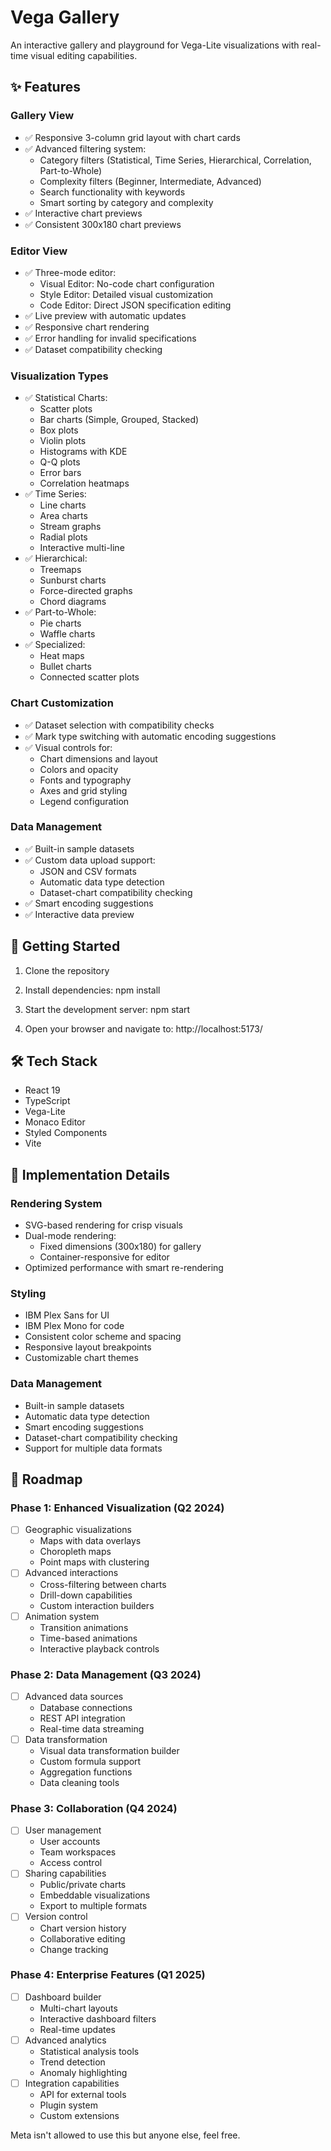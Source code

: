 # Vega Gallery

An interactive gallery and playground for Vega-Lite visualizations with real-time visual editing capabilities.

## ✨ Features

### Gallery View
- ✅ Responsive 3-column grid layout with chart cards
- ✅ Advanced filtering system:
  - Category filters (Statistical, Time Series, Hierarchical, Correlation, Part-to-Whole)
  - Complexity filters (Beginner, Intermediate, Advanced)
  - Search functionality with keywords
  - Smart sorting by category and complexity
- ✅ Interactive chart previews
- ✅ Consistent 300x180 chart previews

### Editor View
- ✅ Three-mode editor:
  - Visual Editor: No-code chart configuration
  - Style Editor: Detailed visual customization
  - Code Editor: Direct JSON specification editing
- ✅ Live preview with automatic updates
- ✅ Responsive chart rendering
- ✅ Error handling for invalid specifications
- ✅ Dataset compatibility checking

### Visualization Types
- ✅ Statistical Charts:
  - Scatter plots
  - Bar charts (Simple, Grouped, Stacked)
  - Box plots
  - Violin plots
  - Histograms with KDE
  - Q-Q plots
  - Error bars
  - Correlation heatmaps
- ✅ Time Series:
  - Line charts
  - Area charts
  - Stream graphs
  - Radial plots
  - Interactive multi-line
- ✅ Hierarchical:
  - Treemaps
  - Sunburst charts
  - Force-directed graphs
  - Chord diagrams
- ✅ Part-to-Whole:
  - Pie charts
  - Waffle charts
- ✅ Specialized:
  - Heat maps
  - Bullet charts
  - Connected scatter plots

### Chart Customization
- ✅ Dataset selection with compatibility checks
- ✅ Mark type switching with automatic encoding suggestions
- ✅ Visual controls for:
  - Chart dimensions and layout
  - Colors and opacity
  - Fonts and typography
  - Axes and grid styling
  - Legend configuration

### Data Management
- ✅ Built-in sample datasets
- ✅ Custom data upload support:
  - JSON and CSV formats
  - Automatic data type detection
  - Dataset-chart compatibility checking
- ✅ Smart encoding suggestions
- ✅ Interactive data preview

## 🚀 Getting Started

1. Clone the repository
2. Install dependencies:
npm install

3. Start the development server:
npm start

4. Open your browser and navigate to:
http://localhost:5173/ 

## 🛠 Tech Stack
- React 19
- TypeScript
- Vega-Lite
- Monaco Editor
- Styled Components
- Vite

## 📝 Implementation Details

### Rendering System
- SVG-based rendering for crisp visuals
- Dual-mode rendering:
  - Fixed dimensions (300x180) for gallery
  - Container-responsive for editor
- Optimized performance with smart re-rendering

### Styling
- IBM Plex Sans for UI
- IBM Plex Mono for code
- Consistent color scheme and spacing
- Responsive layout breakpoints
- Customizable chart themes

### Data Management
- Built-in sample datasets
- Automatic data type detection
- Smart encoding suggestions
- Dataset-chart compatibility checking
- Support for multiple data formats

## 🎯 Roadmap

### Phase 1: Enhanced Visualization (Q2 2024)
- [ ] Geographic visualizations
  - Maps with data overlays
  - Choropleth maps
  - Point maps with clustering
- [ ] Advanced interactions
  - Cross-filtering between charts
  - Drill-down capabilities
  - Custom interaction builders
- [ ] Animation system
  - Transition animations
  - Time-based animations
  - Interactive playback controls

### Phase 2: Data Management (Q3 2024)
- [ ] Advanced data sources
  - Database connections
  - REST API integration
  - Real-time data streaming
- [ ] Data transformation
  - Visual data transformation builder
  - Custom formula support
  - Aggregation functions
  - Data cleaning tools

### Phase 3: Collaboration (Q4 2024)
- [ ] User management
  - User accounts
  - Team workspaces
  - Access control
- [ ] Sharing capabilities
  - Public/private charts
  - Embeddable visualizations
  - Export to multiple formats
- [ ] Version control
  - Chart version history
  - Collaborative editing
  - Change tracking

### Phase 4: Enterprise Features (Q1 2025)
- [ ] Dashboard builder
  - Multi-chart layouts
  - Interactive dashboard filters
  - Real-time updates
- [ ] Advanced analytics
  - Statistical analysis tools
  - Trend detection
  - Anomaly highlighting
- [ ] Integration capabilities
  - API for external tools
  - Plugin system
  - Custom extensions

Meta isn't allowed to use this but anyone else, feel free. 